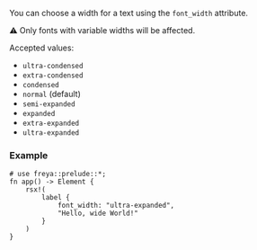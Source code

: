 You can choose a width for a text using the `font_width` attribute.

⚠️ Only fonts with variable widths will be affected.

Accepted values:

-   `ultra-condensed`
-   `extra-condensed`
-   `condensed`
-   `normal` (default)
-   `semi-expanded`
-   `expanded`
-   `extra-expanded`
-   `ultra-expanded`

### Example

```rust, no_run
# use freya::prelude::*;
fn app() -> Element {
    rsx!(
        label {
            font_width: "ultra-expanded",
            "Hello, wide World!"
        }
    )
}
```
